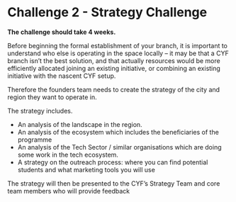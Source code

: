 # Challenge 2 - Strategy Challenge

**The challenge should take 4 weeks.**

Before beginning the formal establishment of your branch, it is important to understand who else is operating in the space locally – it may be that a CYF branch isn’t the best solution, and that actually resources would be more efficiently allocated joining an existing initiative, or combining an existing initiative with the nascent CYF setup. 

Therefore the founders team needs to create the strategy of the city and region they want to operate in.

The strategy includes. 

* An analysis of the landscape in the region. 
* An analysis of the ecosystem which includes the beneficiaries of the programme
* An analysis of the Tech Sector / similar organisations which are doing some work in the tech ecosystem.
* A strategy on the outreach process: where you can find potential students and what marketing tools you will use 

The strategy will then be presented to the  CYF’s Strategy Team and core team members who will provide feedback  


